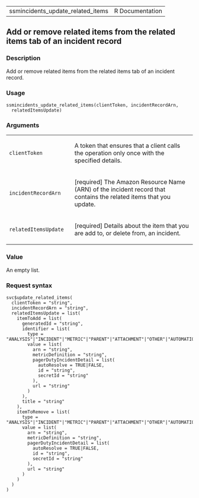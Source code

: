 <table style="width: 100%;">
<tbody>
<tr class="odd">
<td>ssmincidents_update_related_items</td>
<td style="text-align: right;">R Documentation</td>
</tr>
</tbody>
</table>

## Add or remove related items from the related items tab of an incident record

### Description

Add or remove related items from the related items tab of an incident
record.

### Usage

    ssmincidents_update_related_items(clientToken, incidentRecordArn,
      relatedItemsUpdate)

### Arguments

<table>
<colgroup>
<col style="width: 35%" />
<col style="width: 65%" />
</colgroup>
<tbody>
<tr class="odd">
<td><code
id="ssmincidents_update_related_items_:_clientToken">clientToken</code></td>
<td><p>A token that ensures that a client calls the operation only once
with the specified details.</p></td>
</tr>
<tr class="even">
<td><code
id="ssmincidents_update_related_items_:_incidentRecordArn">incidentRecordArn</code></td>
<td><p>[required] The Amazon Resource Name (ARN) of the incident record
that contains the related items that you update.</p></td>
</tr>
<tr class="odd">
<td><code
id="ssmincidents_update_related_items_:_relatedItemsUpdate">relatedItemsUpdate</code></td>
<td><p>[required] Details about the item that you are add to, or delete
from, an incident.</p></td>
</tr>
</tbody>
</table>

### Value

An empty list.

### Request syntax

    svc$update_related_items(
      clientToken = "string",
      incidentRecordArn = "string",
      relatedItemsUpdate = list(
        itemToAdd = list(
          generatedId = "string",
          identifier = list(
            type = "ANALYSIS"|"INCIDENT"|"METRIC"|"PARENT"|"ATTACHMENT"|"OTHER"|"AUTOMATION"|"INVOLVED_RESOURCE"|"TASK",
            value = list(
              arn = "string",
              metricDefinition = "string",
              pagerDutyIncidentDetail = list(
                autoResolve = TRUE|FALSE,
                id = "string",
                secretId = "string"
              ),
              url = "string"
            )
          ),
          title = "string"
        ),
        itemToRemove = list(
          type = "ANALYSIS"|"INCIDENT"|"METRIC"|"PARENT"|"ATTACHMENT"|"OTHER"|"AUTOMATION"|"INVOLVED_RESOURCE"|"TASK",
          value = list(
            arn = "string",
            metricDefinition = "string",
            pagerDutyIncidentDetail = list(
              autoResolve = TRUE|FALSE,
              id = "string",
              secretId = "string"
            ),
            url = "string"
          )
        )
      )
    )
